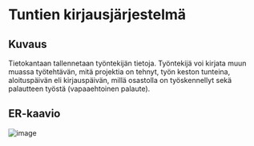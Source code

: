 # Tuntien kirjausjärjestelmä

## Kuvaus
Tietokantaan tallennetaan työntekijän tietoja. Työntekijä voi kirjata muun muassa työtehtävän, mitä projektia on tehnyt, työn keston tunteina, aloituspäivän eli kirjauspäivän, millä osastolla on työskennellyt sekä palautteen työstä (vapaaehtoinen palaute).

## ER-kaavio
![image](https://user-images.githubusercontent.com/63071180/183289278-609b0235-7439-4f1c-b8b2-3efa0995b817.png)



